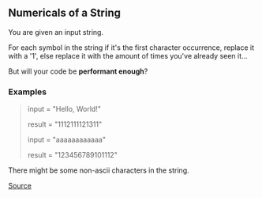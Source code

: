 ## Numericals of a String

You are given an input string.

For each symbol in the string if it's the first character occurrence, replace it with a '1', else replace it with the amount of times you've already seen it...

But will your code be **performant enough**?

### Examples

> input   =  "Hello, World!"
>
> result  =  "1112111121311"
>
> input   =  "aaaaaaaaaaaa"
>
> result  =  "123456789101112"

There might be some non-ascii characters in the string.

[Source](https://www.codewars.com/kata/5b4070144d7d8bbfe7000001/train/python)